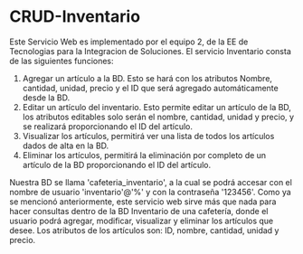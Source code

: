 # CRUD-Inventario
Este Servicio Web es implementado por el equipo 2, de la EE de Tecnologias para la Integracion de Soluciones. 
El servicio Inventario consta de las siguientes funciones: 
1. Agregar un artículo a la BD. Esto se hará con los atributos Nombre, cantidad, unidad, precio y el ID que será agregado automáticamente desde la BD. 
2. Editar un artículo del inventario. Esto permite editar un artículo de la BD, los atributos editables solo serán el nombre, cantidad, unidad y precio, y se realizará proporcionando el ID del artículo. 
3. Visualizar los artículos, permitirá ver una lista de todos los artículos dados de alta en la BD. 
4. Eliminar los artículos, permitirá la eliminación por completo de un artículo de la BD proporcionando el ID del artículo. 

Nuestra BD se llama 'cafeteria_inventario', a la cual se podrá accesar con el nombre de usuario 'inventario'@'%' y con la contraseña '123456'. 
Como ya se mencionó anteriormente, este servicio web sirve más que nada para hacer consultas dentro de la BD Inventario de una cafetería, donde el usuario podrá agregar, modificar, visualizar y eliminar los artículos que desee. Los atributos de los artículos son: ID, nombre, cantidad, unidad y precio. 
